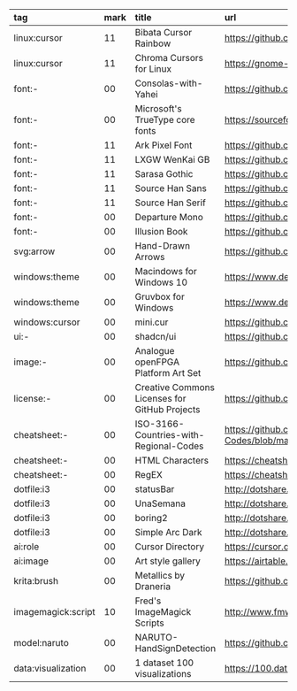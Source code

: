 tag                | mark | title                                         | url
:-                 | :-   | :-                                            | :-
linux:cursor       | 11   | Bibata Cursor Rainbow                         | https://github.com/ful1e5/Bibata_Cursor_Rainbow
linux:cursor       | 11   | Chroma Cursors for Linux                      | https://gnome-look.org/p/2045954
font:-             | 00   | Consolas-with-Yahei                           | https://github.com/crvdgc/Consolas-with-Yahei
font:-             | 00   | Microsoft's TrueType core fonts               | https://sourceforge.net/projects/corefonts
font:-             | 11   | Ark Pixel Font                                | https://github.com/TakWolf/ark-pixel-font
font:-             | 11   | LXGW WenKai GB                                | https://github.com/lxgw/LxgwWenkaiGB
font:-             | 11   | Sarasa Gothic                                 | https://github.com/be5invis/Sarasa-Gothic
font:-             | 11   | Source Han Sans                               | https://github.com/adobe-fonts/source-han-sans
font:-             | 11   | Source Han Serif                              | https://github.com/adobe-fonts/source-han-serif
font:-             | 00   | Departure Mono                                | https://github.com/rektdeckard/departure-mono
font:-             | 00   | Illusion Book                                 | https://github.com/StevenLZH/IllusionBook
svg:arrow          | 00   | Hand-Drawn Arrows                             | https://github.com/eronred/handy-arrows
windows:theme      | 00   | Macindows for Windows 10                      | https://www.deviantart.com/niivu/art/Macindows-for-Windows-10-870073866
windows:theme      | 00   | Gruvbox for Windows                           | https://www.deviantart.com/niivu/art/Gruvbox-for-Windows-913766735
windows:cursor     | 00   | mini.cur                                      | https://github.com/rghv234/mini.cur
ui:-               | 00   | shadcn/ui                                     | https://github.com/shadcn-ui/ui
image:-            | 00   | Analogue openFPGA Platform Art Set            | https://github.com/spiritualized1997/openFPGA-Platform-Art-Set
license:-          | 00   | Creative Commons Licenses for GitHub Projects | https://github.com/santisoler/cc-licenses
cheatsheet:-       | 00   | ISO-3166-Countries-with-Regional-Codes        | https://github.com/lukes/ISO-3166-Countries-with-Regional-Codes/blob/master/all/all.csv)
cheatsheet:-       | 00   | HTML Characters                               | https://cheatsheets.zip/html-char
cheatsheet:-       | 00   | RegEX                                         | https://cheatsheets.zip/regex
dotfile:i3         | 00   | statusBar                                     | http://dotshare.it/dots/24/
dotfile:i3         | 00   | UnaSemana                                     | http://dotshare.it/dots/307/
dotfile:i3         | 00   | boring2                                       | http://dotshare.it/dots/588/
dotfile:i3         | 00   | Simple Arc Dark                               | http://dotshare.it/dots/1446/
ai:role            | 00   | Cursor Directory                              | https://cursor.directory/
ai:image           | 00   | Art style gallery                             | https://airtable.com/appGc7YdwCFVYwTK8/shrY4CRFRaIhLjiBe/tbldCHol3ABwHG9ex
krita:brush        | 00   | Metallics by Draneria                         | https://github.com/Draneria/Metallics-by-Draneria_Krita-Brushes
imagemagick:script | 10   | Fred's ImageMagick Scripts                    | http://www.fmwconcepts.com/imagemagick/filmgrain/index.php
model:naruto | 00 | NARUTO-HandSignDetection | https://github.com/Kazuhito00/NARUTO-HandSignDetection
data:visualization | 00 | 1 dataset 100 visualizations | https://100.datavizproject.com/